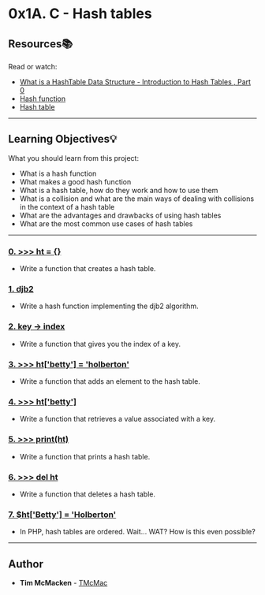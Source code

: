 # 0x1A. C - Hash tables

## Resources:books:
Read or watch:
* [What is a HashTable Data Structure - Introduction to Hash Tables , Part 0](https://intranet.hbtn.io/rltoken/uodWZz-2jyHReOeToaLNdQ)
* [Hash function](https://intranet.hbtn.io/rltoken/YiFi_oMjd9cZ4VepsS2RKQ)
* [Hash table](https://intranet.hbtn.io/rltoken/Kswyyb1f2JY3dn-3TEckUQ)

---
## Learning Objectives:bulb:
What you should learn from this project:

* What is a hash function
* What makes a good hash function
* What is a hash table, how do they work and how to use them
* What is a collision and what are the main ways of dealing with collisions in the context of a hash table
* What are the advantages and drawbacks of using hash tables
* What are the most common use cases of hash tables

---

### [0. >>> ht = {}](./0-hash_table_create.c)
* Write a function that creates a hash table.


### [1. djb2](./1-djb2.c)
* Write a hash function implementing the djb2 algorithm.


### [2. key -> index](./2-key_index.c)
* Write a function that gives you the index of a key.


### [3. >>> ht['betty'] = 'holberton'](./3-hash_table_set.c)
* Write a function that adds an element to the hash table.


### [4. >>> ht['betty']](./4-hash_table_get.c)
* Write a function that retrieves a value associated with a key.


### [5. >>> print(ht)](./5-hash_table_print.c)
* Write a function that prints a hash table.


### [6. >>> del ht](./6-hash_table_delete.c)
* Write a function that deletes a hash table.


### [7. $ht['Betty'] = 'Holberton'](./100-sorted_hash_table.c)
* In PHP, hash tables are ordered. Wait… WAT? How is this even possible?

---

## Author
* **Tim McMacken** - [TMcMac](https://github.com/TMcMac)